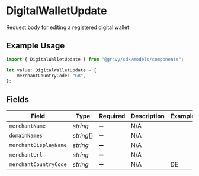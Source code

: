# DigitalWalletUpdate

Request body for editing a registered digital wallet

## Example Usage

```typescript
import { DigitalWalletUpdate } from "@gr4vy/sdk/models/components";

let value: DigitalWalletUpdate = {
    merchantCountryCode: "GB",
};
```

## Fields

| Field                 | Type                  | Required              | Description           | Example               |
| --------------------- | --------------------- | --------------------- | --------------------- | --------------------- |
| `merchantName`        | *string*              | :heavy_minus_sign:    | N/A                   |                       |
| `domainNames`         | *string*[]            | :heavy_minus_sign:    | N/A                   |                       |
| `merchantDisplayName` | *string*              | :heavy_minus_sign:    | N/A                   |                       |
| `merchantUrl`         | *string*              | :heavy_minus_sign:    | N/A                   |                       |
| `merchantCountryCode` | *string*              | :heavy_minus_sign:    | N/A                   | DE                    |